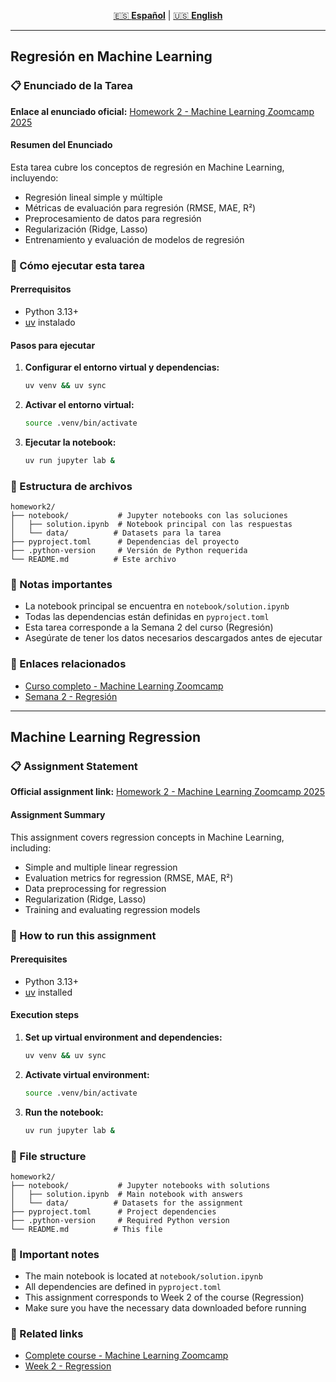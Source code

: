 <!-- Language Navigation -->
<div align="center">

[🇪🇸 **Español**](#fundamentos-de-machine-learning) | [🇺🇸 **English**](#fundamentals-of-machine-learning)

</div>

---

## Regresión en Machine Learning

### 📋 Enunciado de la Tarea

**Enlace al enunciado oficial:** [Homework 2 - Machine Learning Zoomcamp 2025](https://github.com/DataTalksClub/machine-learning-zoomcamp/blob/master/cohorts/2025/02-regression/homework.md)

#### Resumen del Enunciado

Esta tarea cubre los conceptos de regresión en Machine Learning, incluyendo:
- Regresión lineal simple y múltiple
- Métricas de evaluación para regresión (RMSE, MAE, R²)
- Preprocesamiento de datos para regresión
- Regularización (Ridge, Lasso)
- Entrenamiento y evaluación de modelos de regresión

### 🚀 Cómo ejecutar esta tarea

#### Prerrequisitos
- Python 3.13+
- [uv](https://github.com/astral-sh/uv) instalado

#### Pasos para ejecutar

1. **Configurar el entorno virtual y dependencias:**
   ```bash
   uv venv && uv sync
   ```

2. **Activar el entorno virtual:**
   ```bash
   source .venv/bin/activate
   ```

3. **Ejecutar la notebook:**
   ```bash
   uv run jupyter lab &
   ```

### 📁 Estructura de archivos

```
homework2/
├── notebook/           # Jupyter notebooks con las soluciones
│   ├── solution.ipynb  # Notebook principal con las respuestas
│   └── data/          # Datasets para la tarea
├── pyproject.toml      # Dependencias del proyecto
├── .python-version     # Versión de Python requerida
└── README.md          # Este archivo
```

### 📝 Notas importantes

- La notebook principal se encuentra en `notebook/solution.ipynb`
- Todas las dependencias están definidas en `pyproject.toml`
- Esta tarea corresponde a la Semana 2 del curso (Regresión)
- Asegúrate de tener los datos necesarios descargados antes de ejecutar

### 🔗 Enlaces relacionados

- [Curso completo - Machine Learning Zoomcamp](https://github.com/DataTalksClub/machine-learning-zoomcamp)
- [Semana 2 - Regresión](./../week2/)

---

## Machine Learning Regression

### 📋 Assignment Statement

**Official assignment link:** [Homework 2 - Machine Learning Zoomcamp 2025](https://github.com/DataTalksClub/machine-learning-zoomcamp/blob/master/cohorts/2025/02-regression/homework.md)

#### Assignment Summary

This assignment covers regression concepts in Machine Learning, including:
- Simple and multiple linear regression
- Evaluation metrics for regression (RMSE, MAE, R²)
- Data preprocessing for regression
- Regularization (Ridge, Lasso)
- Training and evaluating regression models

### 🚀 How to run this assignment

#### Prerequisites
- Python 3.13+
- [uv](https://github.com/astral-sh/uv) installed

#### Execution steps

1. **Set up virtual environment and dependencies:**
   ```bash
   uv venv && uv sync
   ```

2. **Activate virtual environment:**
   ```bash
   source .venv/bin/activate
   ```

3. **Run the notebook:**
   ```bash
   uv run jupyter lab &
   ```

### 📁 File structure

```
homework2/
├── notebook/           # Jupyter notebooks with solutions
│   ├── solution.ipynb  # Main notebook with answers
│   └── data/          # Datasets for the assignment
├── pyproject.toml      # Project dependencies
├── .python-version     # Required Python version
└── README.md          # This file
```

### 📝 Important notes

- The main notebook is located at `notebook/solution.ipynb`
- All dependencies are defined in `pyproject.toml`
- This assignment corresponds to Week 2 of the course (Regression)
- Make sure you have the necessary data downloaded before running

### 🔗 Related links

- [Complete course - Machine Learning Zoomcamp](https://github.com/DataTalksClub/machine-learning-zoomcamp)
- [Week 2 - Regression](./../week2/)
